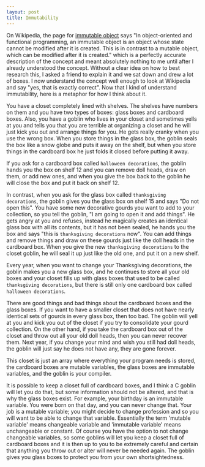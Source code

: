 ```yaml
---
layout: post
title: Immutability
---
```


On Wikipedia, the page for [immutable object](https://en.wikipedia.org/wiki/Immutable_object) says "In object-oriented and functional programming, an immutable object is an object whose state cannot be modified after it is created. This is in contrast to a mutable object, which can be modified after it is created." which is a perfectly accurate description of the concept and meant absolutely nothing to me until after I already understood the concept.  Without a clear idea on how to best research this, I asked a friend to explain it and we sat down and drew a lot of boxes. I now understand the concept well enough to look at Wikipedia and say "yes, that is exactly correct". Now that I kind of understand immutability, here is a metaphor for how I think about it.  

You have a closet completely lined with shelves. The shelves have numbers on them and you have two types of boxes: glass boxes and cardboard boxes. Also, you have a goblin who lives in your closet and sometimes yells at you and tells you that you are terrible at organizing a closet and he will just kick you out and arrange things for you. He gets really cranky when you use the wrong box. When you store things in the glass box, the goblin seals the box like a snow globe and puts it away on the shelf, but when you store things in the cardboard box he just folds it closed before putting it away.  

If you ask for a cardboard box called `halloween decorations`, the goblin hands you the box on shelf 12 and you can remove doll heads, draw on them, or add new ones, and when you give the box back to the goblin he will close the box and put it back on shelf 12.  

In contrast, when you ask for the glass box called `thanksgiving decorations`, the goblin gives you the glass box on shelf 15 and says "Do not open this". You have some new decorative gourds you want to add to your collection, so you tell the goblin, "I am going to open it and add things". He gets angry at you and refuses, instead he magically creates an identical glass box with all its contents, but it has not been sealed, he hands you the box and says "this is `thanksgiving decorations` now". You can add things and remove things and draw on these gourds just like the doll heads in the cardboard box. When you give the new `thanksgiving decorations` to the closet goblin, he will seal it up just like the old one, and put it on a new shelf.  

Every year, when you want to change your Thanksgiving decorations, the goblin makes you a new glass box, and he continues to store all your old boxes and your closet fills up with glass boxes that used to be called `thanksgiving decorations`, but there is still only one cardboard box called `halloween decorations`.  

There are good things and bad things about the cardboard boxes and the glass boxes. If you want to have a smaller closet that does not have nearly identical sets of gourds in every glass box, then too bad. The goblin will yell at you and kick you out of the closet if you try to consolidate your gourd collection. On the other hand, if you take the cardboard box out of the closet and throw out all your old doll heads, then you can never recover them. Next year, if you change your mind and wish you still had doll heads, the goblin will just say he does not have any, they are gone forever.  

This closet is just an array where everything your program needs is stored, the cardboard boxes are mutable variables, the glass boxes are immutable variables, and the goblin is your compiler.  

It is possible to keep a closet full of cardboard boxes, and I think a C goblin will let you do that, but some information should not be altered, and that is why the glass boxes exist. For example, your birthday is an immutable variable. You were born on that day, and you can never change that. Your job is a mutable variable; you might decide to change profession and so you will want to be able to change that variable. Essentially the term 'mutable variable' means changeable variable and 'immutable variable' means unchangeable or constant. Of course you have the option to not change changeable variables, so some goblins will let you keep a closet full of cardboard boxes and it is then up to you to be extremely careful and certain that anything you throw out or alter will never be needed again. The goblin gives you glass boxes to protect you from your own shortsightedness.  

